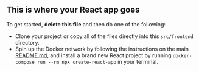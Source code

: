 ## This is where your React app goes

To get started, **delete this file** and then do one of the following:

- Clone your project or copy all of the files directly into this `src/frontend` directory.
- Spin up the Docker network by following the instructions on the main [README.md](../README.md), and install a brand new React project by running `docker-compose run --rm npx create-react-app` in your terminal.
